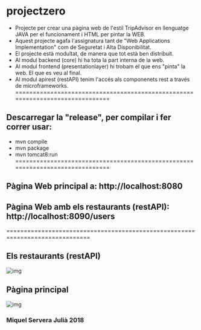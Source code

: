 # projectzero

- Projecte per crear una pàgina web de l'estil TripAdvisor en llenguatge JAVA per el funcionament i HTML per pintar la WEB. 
- Aquest projecte agafa l'assignatura tant de "Web Applications Implementation" com de Seguretat i Alta Disponibilitat.
- El projecte està modultat, de manera que tot està ben distribuit.
- Al modul backend (core) hi ha tota la part interna de la web.
- Al modul frontend (presentationlayer) hi trobam el que ens "pinta" la web. El que es veu al final.
- Al modul apirest (restAPI) tenim l'accés als componenets rest a través de microframeworks.
==============================================================================
## Descarregar la "release", per compilar i fer correr usar:
- mvn compile
- mvn package
- mvn tomcat8:run
==============================================================================
## Pàgina Web principal a: http://localhost:8080 
## Pàgina Web amb els restaurants (restAPI): http://localhost:8090/users  
==============================================================================
## Els restaurants (restAPI) 
![img](https://i.imgur.com/xSjozkZ.jpg)

## Pàgina principal
![img](https://i.imgur.com/jtzVloJ.jpg)

### Miquel Servera Julià 2018
